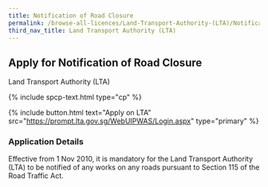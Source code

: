 ```yaml
---
title: Notification of Road Closure
permalink: /browse-all-licences/Land-Transport-Authority-(LTA)/Notification-of-Road-Closure
third_nav_title: Land Transport Authority (LTA)
---
```


## Apply for Notification of Road Closure

Land Transport Authority (LTA)

{% include spcp-text.html type="cp" %}

{% include button.html text="Apply on LTA" src="https://prompt.lta.gov.sg/WebUIPWAS/Login.aspx" type="primary" %}

<H3>Application Details</H3>

<p>Effective from 1 Nov 2010, it is mandatory for the Land Transport Authority (LTA) to be notified of any works on any roads pursuant to Section 115 of the Road Traffic Act.</p>
